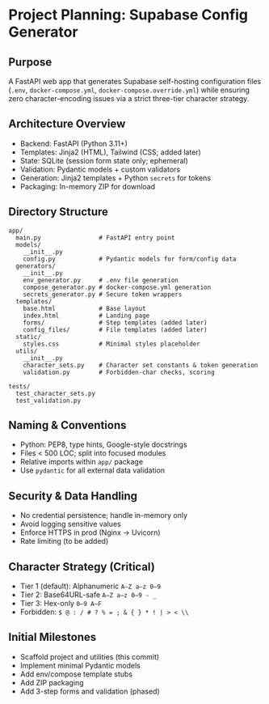 # Project Planning: Supabase Config Generator

## Purpose
A FastAPI web app that generates Supabase self-hosting configuration files (`.env`, `docker-compose.yml`, `docker-compose.override.yml`) while ensuring zero character-encoding issues via a strict three-tier character strategy.

## Architecture Overview
- Backend: FastAPI (Python 3.11+)
- Templates: Jinja2 (HTML), Tailwind (CSS; added later)
- State: SQLite (session form state only; ephemeral)
- Validation: Pydantic models + custom validators
- Generation: Jinja2 templates + Python `secrets` for tokens
- Packaging: In-memory ZIP for download

## Directory Structure
```
app/
  main.py                # FastAPI entry point
  models/
    __init__.py
    config.py            # Pydantic models for form/config data
  generators/
    __init__.py
    env_generator.py     # .env file generation
    compose_generator.py # docker-compose.yml generation
    secrets_generator.py # Secure token wrappers
  templates/
    base.html            # Base layout
    index.html           # Landing page
    forms/               # Step templates (added later)
    config_files/        # File templates (added later)
  static/
    styles.css           # Minimal styles placeholder
  utils/
    __init__.py
    character_sets.py    # Character set constants & token generation
    validation.py        # Forbidden-char checks, scoring

tests/
  test_character_sets.py
  test_validation.py
```

## Naming & Conventions
- Python: PEP8, type hints, Google-style docstrings
- Files < 500 LOC; split into focused modules
- Relative imports within `app/` package
- Use `pydantic` for all external data validation

## Security & Data Handling
- No credential persistence; handle in-memory only
- Avoid logging sensitive values
- Enforce HTTPS in prod (Nginx → Uvicorn)
- Rate limiting (to be added)

## Character Strategy (Critical)
- Tier 1 (default): Alphanumeric `A–Z a–z 0–9`
- Tier 2: Base64URL-safe `A–Z a–z 0–9 - _`
- Tier 3: Hex-only `0–9 A–F`
- Forbidden: `$ @ : / # ? % = ; & { } * ! | > < \\`

## Initial Milestones
- Scaffold project and utilities (this commit)
- Implement minimal Pydantic models
- Add env/compose template stubs
- Add ZIP packaging
- Add 3-step forms and validation (phased)
